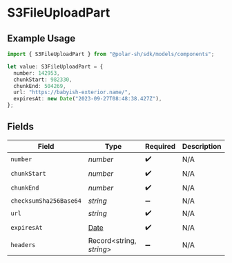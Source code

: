 # S3FileUploadPart

## Example Usage

```typescript
import { S3FileUploadPart } from "@polar-sh/sdk/models/components";

let value: S3FileUploadPart = {
  number: 142953,
  chunkStart: 982330,
  chunkEnd: 504269,
  url: "https://babyish-exterior.name/",
  expiresAt: new Date("2023-09-27T08:48:38.427Z"),
};
```

## Fields

| Field                                                                                         | Type                                                                                          | Required                                                                                      | Description                                                                                   |
| --------------------------------------------------------------------------------------------- | --------------------------------------------------------------------------------------------- | --------------------------------------------------------------------------------------------- | --------------------------------------------------------------------------------------------- |
| `number`                                                                                      | *number*                                                                                      | :heavy_check_mark:                                                                            | N/A                                                                                           |
| `chunkStart`                                                                                  | *number*                                                                                      | :heavy_check_mark:                                                                            | N/A                                                                                           |
| `chunkEnd`                                                                                    | *number*                                                                                      | :heavy_check_mark:                                                                            | N/A                                                                                           |
| `checksumSha256Base64`                                                                        | *string*                                                                                      | :heavy_minus_sign:                                                                            | N/A                                                                                           |
| `url`                                                                                         | *string*                                                                                      | :heavy_check_mark:                                                                            | N/A                                                                                           |
| `expiresAt`                                                                                   | [Date](https://developer.mozilla.org/en-US/docs/Web/JavaScript/Reference/Global_Objects/Date) | :heavy_check_mark:                                                                            | N/A                                                                                           |
| `headers`                                                                                     | Record<string, *string*>                                                                      | :heavy_minus_sign:                                                                            | N/A                                                                                           |